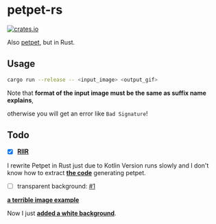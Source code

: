 # petpet-rs

[![crates.io](https://img.shields.io/crates/v/petpet.svg)](https://crates.io/crates/petpet)

Also [petpet](https://github.com/camprevail/pet-pet-gif/), but in Rust.

## Usage

```bash
cargo run --release -- <input_image> <output_gif>
```

Note that **format of the input image must be the same as suffix name explains**,

otherwise you will get an error like `Bad Signature`!

## Todo

[kotlin_code]: https://github.com/poly000/BotPlugin/blob/master/src/main/kotlin/io/github/rosemoe/miraiPlugin/modules/PetPet.kt
[bad_solution]: https://github.com/poly000/petpet-rs/blob/f637cf3f147340692e1d0fdb9055739af7f1a3b2/src/lib.rs#L52
[example]: https://user-images.githubusercontent.com/34085039/128635187-c82f83f9-e5f0-401c-94c3-3c5e186af499.gif
[GIFEncoder]: https://docs.rs/image/0.23.14/image/codecs/gif/struct.GifEncoder.html

- [x] **[RIIR](https://github.com/ansuz/RIIR)**

I rewrite Petpet in Rust just due to Kotlin Version runs slowly and
I don't know how to extract **[the code][kotlin_code]** generating petpet.

- [ ] transparent background: [#1](https://github.com/poly000/petpet-rs/issues/1)

**[a terrible image example][example]**

Now I just **[added a white background][bad_solution]**.
